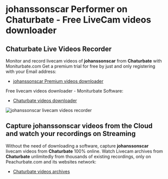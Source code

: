 # johanssonscar Performer on Chaturbate - Free LiveCam videos downloader

## Chaturbate Live Videos Recorder

Monitor and record livecam videos of **johanssonscar** from **Chaturbate** with Moniturbate.com
Get a premium trial for free by just and only registering with your Email address:
* [johanssonscar Premium videos downloader](https://moniturbate.com/request-demo-licence-key.html)

Free livecam videos downloader - Moniturbate Software:
* [Chaturbate videos downloader](https://moniturbate.com/moniturbate-download-software.html)

![johanssonscar livecam videos recorder](https://peachurnet.com/templates/moniturbate-software.png)


## Capture johanssonscar videos from the Cloud and watch your recordings on Streaming

Without the need of downloading a software, capture **johanssonscar** livecam videos from **Chaturbate** 100% online.
Watch Livecam archives from **Chaturbate** unlimitedly from thousands of existing recordings, only on Peachurbate.com and its websites network:
* [Chaturbate videos archives](https://peachurnet.com/)